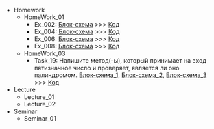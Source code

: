 - Homework
    - HomeWork_01
        - Ex_002: [Блок-схема](Homework/HomeWork_01/Ex_002/diagram.png) >>>  [Код](Homework/HomeWork_01/Ex_002/Program.cs) 
        - Ex_004: [Блок-схема](Homework/HomeWork_01/Ex_004/diagram.png) >>>  [Код](Homework/HomeWork_01/Ex_004/Program.cs) 
        - Ex_006: [Блок-схема](Homework/HomeWork_01/Ex_006/diagram.png) >>>  [Код](Homework/HomeWork_01/Ex_006/Program.cs) 
        - Ex_008: [Блок-схема](Homework/HomeWork_01/Ex_008/diagram.png) >>>  [Код](Homework/HomeWork_01/Ex_008/Program.cs) 
    - HomeWork_03
        - Task_19: Напишите метод(-ы), который принимает на вход пятизначное число и проверяет, является ли оно палиндромом. [Блок-схема_1](Homework/HomeWork_03/Task_19/diagram-main.png), [Блок-схема_2](Homework/HomeWork_03/Task_19/diagram-isPalindrom.png), [Блок-схема_3](Homework/HomeWork_03/Task_19/diagram-numPosition.png) >>>  [Код](Homework/HomeWork_03/Task_19/Program.cs) 
- Lecture
    - Lecture_01
    - Lecture_02
- Seminar
    - Seminar_01
